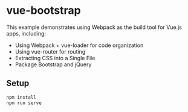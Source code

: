 # vue-bootstrap

This example demonstrates using Webpack as the build tool for Vue.js apps, including:

- Using Webpack + vue-loader for code organization
- Using vue-router for routing
- Extracting CSS into a Single File
- Package Bootstrap and jQuery

## Setup

``` bash
npm install
npm run serve
```